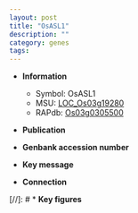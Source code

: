 ```yaml
---
layout: post
title: "OsASL1"
description: ""
category: genes
tags: 
---
```


* **Information**  
    + Symbol: OsASL1  
    + MSU: [LOC_Os03g19280](http://rice.uga.edu/cgi-bin/ORF_infopage.cgi?orf=LOC_Os03g19280)  
    + RAPdb: [Os03g0305500](http://rapdb.dna.affrc.go.jp/viewer/gbrowse_details/irgsp1?name=Os03g0305500)  

* **Publication**  

* **Genbank accession number**  

* **Key message**  

* **Connection**  

[//]: # * **Key figures**  


